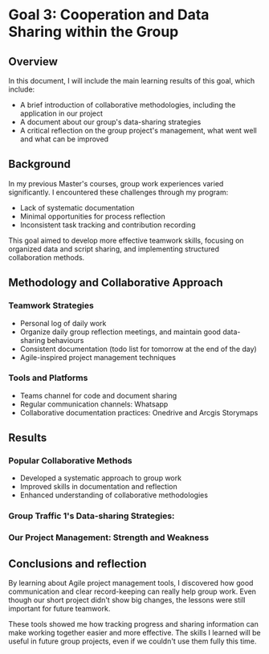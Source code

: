 # Goal 3: Cooperation and Data Sharing within the Group
## Overview
In this document, I will include the main learning results of this goal, which include:
- A brief introduction of collaborative methodologies, including the application in our project
- A document about our group's data-sharing strategies
- A critical reflection on the group project's management, what went well and what can be improved

## Background
In my previous Master's courses, group work experiences varied significantly. I encountered these challenges through my program:
- Lack of systematic documentation
- Minimal opportunities for process reflection
- Inconsistent task tracking and contribution recording

This goal aimed to develop more effective teamwork skills, focusing on organized data and script sharing, and implementing structured collaboration methods.

## Methodology and Collaborative Approach
### Teamwork Strategies
- Personal log of daily work
- Organize daily group reflection meetings, and maintain good data-sharing behaviours
- Consistent documentation (todo list for tomorrow at the end of the day)
- Agile-inspired project management techniques

### Tools and Platforms
- Teams channel for code and document sharing
- Regular communication channels: Whatsapp 
- Collaborative documentation practices: Onedrive and Arcgis Storymaps

## Results
### Popular Collaborative Methods 
- Developed a systematic approach to group work
- Improved skills in documentation and reflection
- Enhanced understanding of collaborative methodologies

### Group Traffic 1's Data-sharing Strategies:

### Our Project Management: Strength and Weakness

## Conclusions and reflection
By learning about Agile project management tools, I discovered how good communication and clear record-keeping can really help group work. Even though our short project didn't show big changes, the lessons were still important for future teamwork.

These tools showed me how tracking progress and sharing information can make working together easier and more effective. The skills I learned will be useful in future group projects, even if we couldn't use them fully this time.
